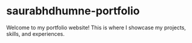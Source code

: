 # saurabhdhumne-portfolio
Welcome to my portfolio website! This is where I showcase my projects, skills, and experiences.
